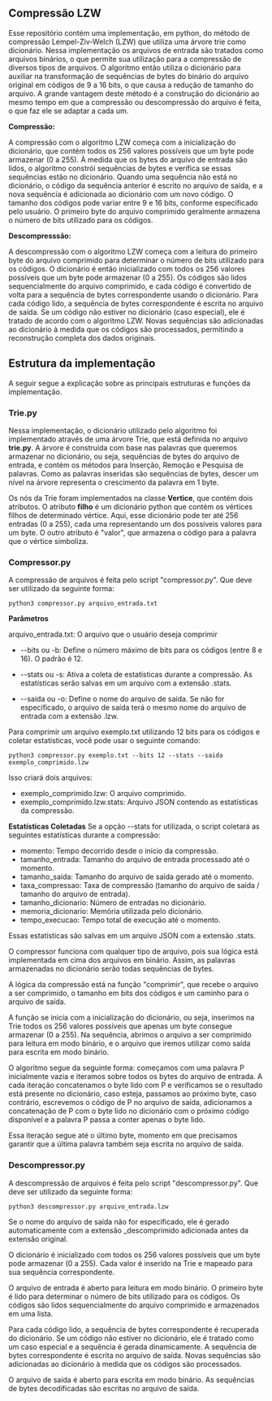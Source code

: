## Compressão LZW

Esse repositório contém uma implementação, em python, do método de compressão Lempel-Ziv-Welch (LZW) que utiliza uma árvore trie como dicionário. Nessa implementação os arquivos de entrada são tratados como arquivos binários, o que permite sua utilização para a compressão de diversos tipos de arquivos. O algoritmo então utiliza o dicionário para auxiliar na transformação de sequências de bytes do binário do arquivo original em códigos de 9 a 16 bits, o que causa a redução de tamanho do arquivo. A grande vantagem deste método é a construção do dicionário ao mesmo tempo em que a compressão ou descompressão do arquivo é feita, o que faz ele se adaptar a cada um.

**Compressão:** 

A compressão com o algoritmo LZW começa com a inicialização do dicionário, que contém todos os 256 valores possíveis que um byte pode armazenar (0 a 255). À medida que os bytes do arquivo de entrada são lidos, o algoritmo constrói sequências de bytes e verifica se essas sequências estão no dicionário. Quando uma sequência não está no dicionário, o código da sequência anterior é escrito no arquivo de saída, e a nova sequência é adicionada ao dicionário com um novo código. O tamanho dos códigos pode variar entre 9 e 16 bits, conforme especificado pelo usuário. O primeiro byte do arquivo comprimido geralmente armazena o número de bits utilizado para os códigos.

**Descompresssão:** 

A descompressão com o algoritmo LZW começa com a leitura do primeiro byte do arquivo comprimido para determinar o número de bits utilizado para os códigos. O dicionário é então inicializado com todos os 256 valores possíveis que um byte pode armazenar (0 a 255). Os códigos são lidos sequencialmente do arquivo comprimido, e cada código é convertido de volta para a sequência de bytes correspondente usando o dicionário. Para cada código lido, a sequência de bytes correspondente é escrita no arquivo de saída. Se um código não estiver no dicionário (caso especial), ele é tratado de acordo com o algoritmo LZW. Novas sequências são adicionadas ao dicionário à medida que os códigos são processados, permitindo a reconstrução completa dos dados originais.

## Estrutura da implementação

A seguir segue a explicação sobre as principais estruturas e funções da implementação.

### Trie.py

Nessa implementação, o dicionário utilizado pelo algoritmo foi implementado através de uma árvore Trie, que está definida no arquivo **trie.py**. A árvore é construida com base nas palavras que queremos armazenar no dicionário, ou seja, sequências de bytes do arquivo de entrada, e contém os métodos para Inserção, Remoção e Pesquisa de palavras. Como as palavras inseridas são sequências de bytes, descer um nível na árvore representa o crescimento da palavra em 1 byte.

Os nós da Trie foram implementados na classe **Vertice**, que contém dois atributos. O atributo **filho** é um dicionário python que contém os vértices filhos de determinado vértice. Aqui, esse dicionário pode ter até 256 entradas (0 a 255), cada uma representando um dos possíveis valores para um byte. O outro atributo é "valor", que armazena o código para a palavra que o vértice simboliza.


### Compressor.py

A compressão de arquivos é feita pelo script "compressor.py". Que deve ser utilizado da seguinte forma:

```{sh}
python3 compressor.py arquivo_entrada.txt
```

**Parâmetros**

arquivo_entrada.txt: O arquivo que o usuário deseja comprimir

- --bits ou -b: Define o número máximo de bits para os códigos (entre 8 e 16). O padrão é 12.

- --stats ou -s: Ativa a coleta de estatísticas durante a compressão. As estatísticas serão salvas em um arquivo com a extensão .stats.

- --saida ou -o: Define o nome do arquivo de saída. Se não for especificado, o arquivo de saída terá o mesmo nome do arquivo de entrada com a extensão .lzw.

Para comprimir um arquivo exemplo.txt utilizando 12 bits para os códigos e coletar estatísticas, você pode usar o seguinte comando:

```{sh}
python3 compressor.py exemplo.txt --bits 12 --stats --saida exemplo_comprimido.lzw
```

Isso criará dois arquivos:

 - exemplo_comprimido.lzw: O arquivo comprimido.
 - exemplo_comprimido.lzw.stats: Arquivo JSON contendo as estatísticas da compressão.

**Estatísticas Coletadas**
Se a opção --stats for utilizada, o script coletará as seguintes estatísticas durante a compressão:

- momento: Tempo decorrido desde o início da compressão.
- tamanho_entrada: Tamanho do arquivo de entrada processado até o momento.
- tamanho_saida: Tamanho do arquivo de saída gerado até o momento.
- taxa_compressao: Taxa de compressão (tamanho do arquivo de saída / tamanho do arquivo de entrada).
- tamanho_dicionario: Número de entradas no dicionário.
- memoria_dicionario: Memória utilizada pelo dicionário.
- tempo_execucao: Tempo total de execução até o momento.

Essas estatísticas são salvas em um arquivo JSON com a extensão .stats.

O compressor funciona com qualquer tipo de arquivo, pois sua lógica está implementada em cima dos arquivos em binário. Assim, as palavras armazenadas no dicionário serão todas sequências de bytes.

A lógica da compressão está na função "comprimir", que recebe o arquivo a ser comprimido, o tamanho em bits dos códigos e um caminho para o arquivo de saída.

A função se inicia com a inicialização do dicionário, ou seja, inserimos na Trie todos os 256 valores possíveis que apenas um byte consegue armazenar (0 a 255). Na sequência, abrimos o arquivo a ser comprimido para leitura em modo binário, e o arquivo que iremos utilizar como saída para escrita em modo binário. 

O algoritmo segue da seguinte forma: começamos com uma palavra P inicialmente vazia e iteramos sobre todos os bytes do arquivo de entrada. A cada iteração concatenamos o byte lido com P e verificamos se o resultado está presente no dicionário, caso esteja, passamos ao próximo byte, caso contrário, escrevemos o código de P no arquivo de saída, adicionamos a concatenação de P com o byte lido no dicionário com o próximo código disponível e a palavra P passa a conter apenas o byte lido. 

Essa iteração segue até o último byte, momento em que precisamos garantir que a última palavra também seja escrita no arquivo de saída.


### Descompressor.py

A descompressão de arquivos é feita pelo script "descompressor.py". Que deve ser utilizado da seguinte forma:

```{sh}
python3 descompressor.py arquivo_entrada.lzw
```

Se o nome do arquivo de saída não for especificado, ele é gerado automaticamente com a extensão _descomprimido adicionada antes da extensão original.

O dicionário é inicializado com todos os 256 valores possíveis que um byte pode armazenar (0 a 255). Cada valor é inserido na Trie e mapeado para sua sequência correspondente.

O arquivo de entrada é aberto para leitura em modo binário. O primeiro byte é lido para determinar o número de bits utilizado para os códigos. Os códigos são lidos sequencialmente do arquivo comprimido e armazenados em uma lista.

Para cada código lido, a sequência de bytes correspondente é recuperada do dicionário. Se um código não estiver no dicionário, ele é tratado como um caso especial e a sequência é gerada dinamicamente. A sequência de bytes correspondente é escrita no arquivo de saída. Novas sequências são adicionadas ao dicionário à medida que os códigos são processados.

O arquivo de saída é aberto para escrita em modo binário. As sequências de bytes decodificadas são escritas no arquivo de saída.
